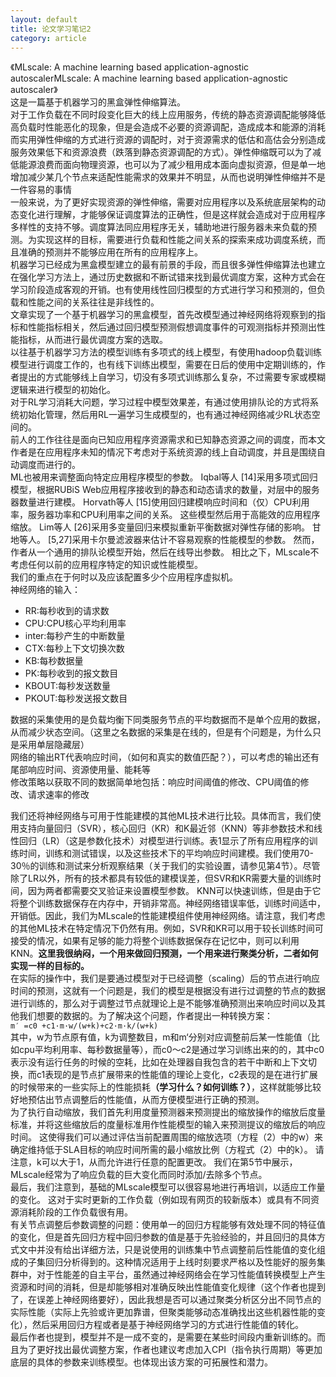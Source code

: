 ```yaml
---
layout: default
title: 论文学习笔记2
category: article
---
```

《MLscale: A machine learning based application-agnostic autoscalerMLscale: A machine learning based application-agnostic autoscaler》<br/>
这是一篇基于机器学习的黑盒弹性伸缩算法。<br/>
对于工作负载在不同时段变化巨大的线上应用服务，传统的静态资源调配能够降低高负载时性能恶化的现象，但是会造成不必要的资源调配，造成成本和能源的消耗<br/>
而实用弹性伸缩的方式进行资源的调配时，对于资源需求的低估和高估会分别造成服务效果低下和资源浪费（跌落到静态资源调配的方式）。弹性伸缩既可以为了减低能源浪费而面向物理资源，也可以为了减少租用成本面向虚拟资源，但是单一地增加减少某几个节点来适配性能需求的效果并不明显，从而也说明弹性伸缩并不是一件容易的事情<br/>
一般来说，为了更好实现资源的弹性伸缩，需要对应用程序以及系统底层架构的动态变化进行理解，才能够保证调度算法的正确性，但是这样就会造成对于应用程序多样性的支持不够。调度算法同应用程序无关，辅助地进行服务器未来负载的预测。为实现这样的目标，需要进行负载和性能之间关系的探索来成功调度系统，而且准确的预测并不能够应用在所有的应用程序上。<br/>
机器学习已经成为黑盒模型建立的最有前景的手段，而且很多弹性伸缩算法也建立在强化学习方法上，通过历史数据和不断试错来找到最优调度方案，这种方式会在学习阶段造成客观的开销。也有使用线性回归模型的方式进行学习和预测的，但负载和性能之间的关系往往是非线性的。<br/>
文章实现了一个基于机器学习的黑盒模型，首先改模型通过神经网络将观察到的指标和性能指标相关，然后通过回归模型预测假想调度事件的可观测指标并预测出性能指标，从而进行最优调度方案的选取。<br/>
以往基于机器学习方法的模型训练有多项式的线上模型，有使用hadoop负载训练模型进行调度工作的，也有线下训练出模型，需要在日后的使用中定期训练的，作者提出的方式能够线上自学习，切没有多项式训练那么复杂，不过需要专家或模糊逻辑来进行模型的初始化。<br/>
对于RL学习消耗大问题，学习过程中模型效果差，有通过使用排队论的方式将系统初始化管理，然后用RL一遍学习生成模型的，也有通过神经网络减少RL状态空间的。<br/>
前人的工作往往是面向已知应用程序资源需求和已知静态资源之间的调度，而本文作者是在应用程序未知的情况下考虑对于系统资源的线上自动调度，并且是围绕自动调度而进行的。<br/>
ML也被用来调整面向特定应用程序模型的参数。 Iqbal等人 [14]采用多项式回归模型，根据RUBiS Web应用程序接收到的静态和动态请求的数量，对层中的服务器数量进行建模。 Horvath等人 [15]使用回归建模响应时间和（仅）CPU利用率，服务器功率和CPU利用率之间的关系。 这些模型然后用于高能效的应用程序缩放。 Lim等人 [26]采用多变量回归来模拟重新平衡数据对弹性存储的影响。 甘地等人。 [5,27]采用卡尔曼滤波器来估计不容易观察的性能模型的参数。 然而，作者从一个通用的排队论模型开始，然后在线导出参数。 相比之下，MLscale不考虑任何以前的应用程序特定的知识或性能模型。<br/>
我们的重点在于何时以及应该配置多少个应用程序虚拟机。<br/>
神经网络的输入：<br/>

* RR:每秒收到的请求数
* CPU:CPU核心平均利用率
* inter:每秒产生的中断数量
* CTX:每秒上下文切换次数
* KB:每秒数据量
* PK:每秒收到的报文数目
* KBOUT:每秒发送数量
* PKOUT:每秒发送报文数目<br/>

数据的采集使用的是负载均衡下同类服务节点的平均数据而不是单个应用的数据，从而减少状态空间。（这里之名数据的采集是在线的，但是有个问题是，为什么只是采用单层隐藏层）<br/>
网络的输出RT代表响应时间，（如何和真实的数值匹配？），可以考虑的输出还有尾部响应时间、资源使用量、能耗等<br/>
修改策略以获取不同的数据简单地包括：响应时间阈值的修改、CPU阈值的修改、请求速率的修改<br/>

我们还将神经网络与可用于性能建模的其他ML技术进行比较。具体而言，我们使用支持向量回归（SVR），核心回归（KR）和K最近邻（KNN）等非参数技术和线性回归（LR）（这是参数化技术）对模型进行训练。表1显示了所有应用程序的训练时间，训练和测试错误，以及这些技术下的平均响应时间建模。我们使用70-30％的训练和测试来分析观察结果（关于我们的实验设置，请参见第4节）。尽管除了LR以外，所有的技术都具有较低的建模误差，但SVR和KR需要大量的训练时间，因为两者都需要交叉验证来设置模型参数。 KNN可以快速训练，但是由于它将整个训练数据保存在内存中，开销非常高。神经网络错误率低，训练时间适中，开销低。因此，我们为MLscale的性能建模组件使用神经网络。请注意，我们考虑的其他ML技术在特定情况下仍然有用。例如，SVR和KR可以用于较长训练时间可接受的情况，如果有足够的能力将整个训练数据保存在记忆中，则可以利用KNN。<b>这里我很纳闷，一个用来做回归预测，一个用来进行聚类分析，二者如何实现一样的目标的。</b> <br/>
在实际的操作中，我们是要通过模型对于已经调整（scaling）后的节点进行响应时间的预测，这就有一个问题是，我们的模型是根据没有进行过调整的节点的数据进行训练的，那么对于调整过节点就理论上是不能够准确预测出来响应时间以及其他我们想要的数据的。为了解决这个问题，作者提出一种转换方案：<br/>
<code>m′ =c0 +c1·m·w/(w+k)+c2·m·k/(w+k)</code><br/>
其中，w为节点原有值，k为调整数目，m和m‘分别对应调整前后某一性能值（比如cpu平均利用率、每秒数据量等），而c0～c2是通过学习训练出来的的，其中c0表示没有运行任务的时候的空耗，比如在处理器自我包含的若干中断和上下文切换，而c1表现的是节点扩展带来的性能值的理论上变化，c2表现的是在进行扩展的时候带来的一些实际上的性能损耗<b>（学习什么？如何训练？）</b>，这样就能够比较好地预估出节点调整后的性能值，从而方便模型进行正确的预测。<br/>
为了执行自动缩放，我们首先利用度量预测器来预测提出的缩放操作的缩放后度量标准，并将这些缩放后的度量标准用作性能模型的输入来预测提议的缩放后的响应时间。 这使得我们可以通过评估当前配置周围的缩放选项（方程（2）中的w）来确定维持低于SLA目标的响应时间所需的最小缩放比例（方程式（2）中的k）。 请注意，k可以大于1，从而允许进行任意的配置更改。 我们在第5节中展示，MLscale经常为了响应负载的巨大变化而同时添加/去除多个节点。<br/>
最后，我们注意到，基础的MLscale模型可以很容易地进行再培训，以适应工作量的变化。 这对于实时更新的工作负载（例如现有网页的较新版本）或具有不同资源消耗阶段的工作负载很有用。<br/>
有关节点调整后参数调整的问题：使用单一的回归方程能够有效处理不同的特征值的变化，但是首先回归方程中回归参数的值是基于先验经验的，并且回归的具体方式文中并没有给出详细方法，只是说使用的训练集中节点调整前后性能值的变化组成的子集回归分析得到的。这种情况适用于上线时刻要求严格以及性能好的服务集群中，对于性能差的自主平台，虽然通过神经网络会在学习性能值转换模型上产生资源和时间的消耗，但是却能够相对准确反映出性能值变化规律（这个作者也提到了，在误差上神经网络要好），因此我想是否可以通过聚类分析区分出不同节点的实际性能（实际上先验或许更加靠谱，但聚类能够动态准确找出这些机器性能的变化），然后采用回归方程或者是基于神经网络学习的方式进行性能值的转化。<br/>
最后作者也提到，模型并不是一成不变的，是需要在某些时间段内重新训练的。而且为了更好找出最优调整方案，作者也建议考虑加入CPI（指令执行周期）等更加底层的具体的参数来训练模型。也体现出该方案的可拓展性和潜力。